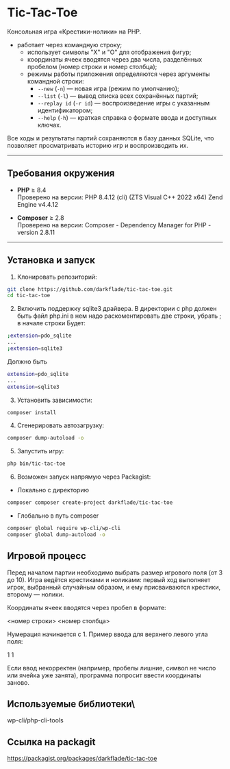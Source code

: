 # Tic-Tac-Toe

Консольная игра «Крестики-нолики» на PHP.
 - работает через командную строку;
   - использует символы "X" и "O" для отображения фигур;
   - координаты ячеек вводятся через два числа, разделённых пробелом (номер строки и номер столбца);
   - режимы работы приложения определяются через аргументы командной строки:
     - `--new` (`-n`) — новая игра (режим по умолчанию);
     - `--list` (`-l`) — вывод списка всех сохранённых партий;
     - `--replay id` (`-r id`) — воспроизведение игры с указанным идентификатором;
     - `--help` (`-h`) — краткая справка о формате ввода и доступных ключах.

Все ходы и результаты партий сохраняются в базу данных SQLite, что позволяет просматривать историю игр и воспроизводить их.

---

## Требования окружения

- **PHP** ≥ 8.4  
  Проверено на версии:
  PHP 8.4.12 (cli) (ZTS Visual C++ 2022 x64)
  Zend Engine v4.4.12

- **Composer** ≥ 2.8  
  Проверено на версии:
  Composer - Dependency Manager for PHP - version 2.8.11

---

## Установка и запуск

1. Клонировать репозиторий:
 ```bash
 git clone https://github.com/darkflade/tic-tac-toe.git
 cd tic-tac-toe
 ```

2. Включить поддержку sqlite3 драйвера.
В директории с php должен быть файл php.ini в нем надо раскоментировать две строки, убрать ; в начале строки
Будет:
```bash
;extension=pdo_sqlite
...
;extension=sqlite3
```
Должно быть
```bash
extension=pdo_sqlite
...
extension=sqlite3
```

3. Установить зависимости:
```bash
composer install
```
4. Сгенерировать автозагрузку:
```bash
composer dump-autoload -o
```
5. Запустить игру:
```bash
php bin/tic-tac-toe
```
6. Возможен запуск напрямую через Packagist:
 * Локально c директорию
```bash
composer composer create-project darkflade/tic-tac-toe
```
 * Глобально в путь composer
```bash
composer global require wp-cli/wp-cli
composer global dump-autoload -o
```

## Игровой процесс
Перед началом партии необходимо выбрать размер игрового поля (от 3 до 10). Игра ведётся крестиками и ноликами: первый ход выполняет игрок, выбранный случайным образом, и ему присваиваются крестики, второму — нолики.

Координаты ячеек вводятся через пробел в формате:

<номер строки> <номер столбца>

Нумерация начинается с 1. Пример ввода для верхнего левого угла поля:

1 1

Если ввод некорректен (например, пробелы лишние, символ не число или ячейка уже занята), программа попросит ввести координаты заново.


## Используемые библиотеки\

wp-cli/php-cli-tools

## Ссылка на packagit

https://packagist.org/packages/darkflade/tic-tac-toe